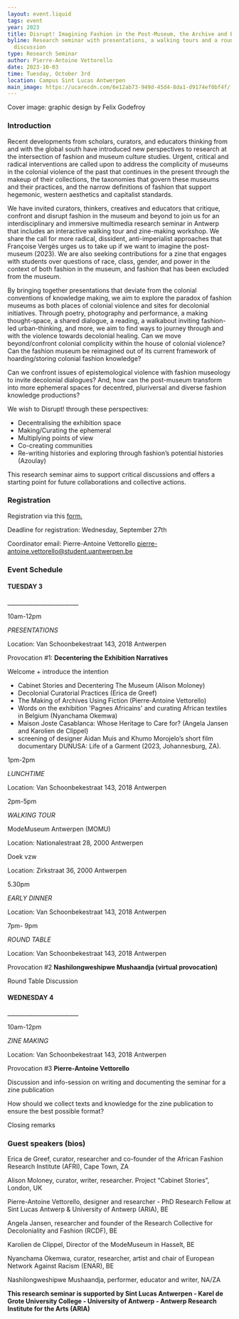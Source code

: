 ```yaml
---
layout: event.liquid
tags: event
year: 2023
title: Disrupt! Imagining Fashion in the Post-Museum, the Archive and Beyond
byline: Research seminar with presentations, a walking tours and a round table
  discussion
type: Research Seminar
author: Pierre-Antoine Vettorello
date: 2023-10-03
time: Tuesday, October 3rd
location: Campus Sint Lucas Antwerpen
main_image: https://ucarecdn.com/6e12ab73-949d-45d4-8da1-d9174ef0bf4f/
---
```

Cover image: graphic design by Felix Godefroy

[](https://forms.gle/SuPY1qHrRFg2qNqB6)

### Introduction

Recent developments from scholars, curators, and educators thinking from and with the global south have introduced new perspectives to research at the intersection of fashion and museum culture studies. Urgent, critical and radical interventions are called upon to address the complicity of museums in the colonial violence of the past that continues in the present through the makeup of their collections, the taxonomies that govern these museums and their practices, and the narrow definitions of fashion that support hegemonic, western aesthetics and capitalist standards. 

We have invited curators, thinkers, creatives and educators that critique, confront and disrupt fashion in the museum and beyond to join us for an interdisciplinary and immersive multimedia research seminar in Antwerp that includes an interactive walking tour and zine-making workshop. We share the call for more radical, dissident, anti-imperialist approaches that Françoise Vergès urges us to take up if we want to imagine the post-museum (2023).  We are also seeking contributions for a zine that engages with students over questions of race, class, gender, and power in the context of both fashion in the museum, and fashion that has been excluded from the museum. 

By bringing together presentations that deviate from the colonial conventions of knowledge making, we aim to explore the paradox of fashion museums as both places of colonial violence and sites for decolonial initiatives. Through poetry, photography and performance, a making thought-space, a shared dialogue, a reading, a walkabout inviting fashion-led urban-thinking, and more, we aim to find ways to journey through and with the violence towards decolonial healing. Can we move beyond/confront colonial complicity within the house of colonial violence? Can the fashion museum be reimagined out of its current framework of hoarding/storing colonial fashion knowledge?

Can we confront issues of epistemological violence with fashion museology to invite decolonial dialogues? And, how can the post-museum transform into more ephemeral spaces for decentred, pluriversal and diverse fashion knowledge productions?

We wish to Disrupt! through these perspectives:

* Decentralising the exhibition space
* Making/Curating the ephemeral
* Multiplying points of view
* Co-creating communities
* Re-writing histories and exploring through fashion’s potential histories (Azoulay)

This research seminar aims to support critical discussions and offers a starting point for future collaborations and collective actions. 

### Registration

Registration via this [form.](https://forms.gle/LuBMFMEWDpZoeeEb6)

Deadline for registration: Wednesday, September 27th 

Coordinator email: Pierre-Antoine Vettorello pierre-antoine.vettorello@student.uantwerpen.be

### Event Schedule

#### TUESDAY 3

\_\_\_\_\_\_\_\_\_\_\_\_\_\_\_\_\_\_\_\_\_\_\_\__

10am-12pm  

*PRESENTATIONS*

Location: Van Schoonbekestraat 143, 2018 Antwerpen

Provocation #1: **Decentering the Exhibition Narratives** 

Welcome + introduce the intention 

* Cabinet Stories and Decentering The Museum (Alison Moloney)
* Decolonial Curatorial Practices (Erica de Greef) 
* The Making of Archives Using Fiction (Pierre-Antoine Vettorello)  
* Words on the exhibition 'Pagnes Africains' and curating African textiles in Belgium (Nyanchama Okemwa)
* Maison Joste Casablanca: Whose Heritage to Care for? (Angela Jansen and Karolien de Clippel)
* screening of designer Aidan Muis and Khumo Morojelo’s short film documentary DUNUSA: Life of a Garment (2023, Johannesburg, ZA). 

1pm-2pm

*LUNCHTIME* 

Location: Van Schoonbekestraat 143, 2018 Antwerpen

2pm-5pm  

*WALKING TOUR* 

ModeMuseum Antwerpen (MOMU) 

Location: Nationalestraat 28, 2000 Antwerpen

Doek vzw 

Location: Zirkstraat 36, 2000 Antwerpen

5.30pm 

*EARLY DINNER*

Location: Van Schoonbekestraat 143, 2018 Antwerpen

7pm- 9pm 

*ROUND TABLE* 

Location: Van Schoonbekestraat 143, 2018 Antwerpen

Provocation #2 **Nashilongweshipwe Mushaandja (virtual provocation)** 

Round Table Discussion 

#### WEDNESDAY 4

\_\_\_\_\_\_\_\_\_\_\_\_\_\_\_\_\_\_\_\_\_\_\_\__

10am-12pm  

*ZINE MAKING*

Location: Van Schoonbekestraat 143, 2018 Antwerpen

Provocation #3 **Pierre-Antoine Vettorello**

Discussion and info-session on writing and documenting the seminar for a zine publication

How should we collect texts and knowledge for the zine publication to ensure the best possible format?

Closing remarks

### Guest speakers (bios)

Erica de Greef, curator, researcher and co-founder of the African Fashion Research Institute (AFRI), Cape Town, ZA

Alison Moloney, curator, writer, researcher. Project “Cabinet Stories”, London, UK

Pierre-Antoine Vettorello, designer and researcher - PhD Research Fellow at Sint Lucas Antwerp & University of Antwerp (ARIA), BE

Angela Jansen, researcher and founder of the Research Collective for Decoloniality and Fashion (RCDF), BE

Karolien de Clippel, Director of the ModeMuseum in Hasselt, BE

Nyanchama Okemwa, curator, researcher, artist and chair of European Network Against Racism (ENAR), BE

Nashilongweshipwe Mushaandja, performer, educator and writer, NA/ZA

**This research seminar is supported by Sint Lucas Antwerpen - Karel de Grote University College - University of Antwerp - Antwerp Research Institute for the Arts (ARIA)**